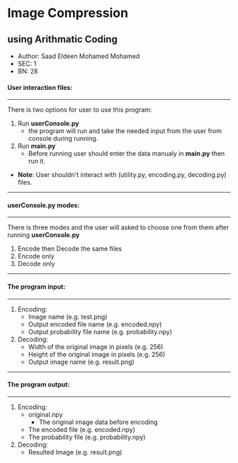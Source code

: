 # Image Compression
## using Arithmatic Coding
- Author: Saad Eldeen Mohamed Mohamed
- SEC: 1
- BN: 28

#### User interaction files:
------------
There is two options for user to use this program:
1. Run **userConsole.py**
	- the program will run and take the needed input from the user from console during running.
2. Run **main.py**
	- Before running user should enter the data manualy in **main.py** then run it.

- **Note**: User shouldn't interact with (utility.py, encoding.py, decoding.py) files.

------------

#### **userConsole.py** modes:
------------
There is three modes and the user will asked to choose one from them after running **userConsole.py**
1. Encode then Decode the same files
2. Encode only
3. Decode only
------------
#### The program input:
------------
1. Encoding:
	- Image name (e.g. test.png)
	- Output encoded file name (e.g. encoded.npy)
	- Output probability file name (e.g. probability.npy)
2. Decoding:
	- Width of the original image in pixels (e.g. 256)
	- Height of the original image in pixels (e.g. 256)
	- Output image name (e.g. result.png)
------------
#### The program output:
------------
1. Encoding:
	- original.npy
		- The original image data before encoding
	- The encoded file (e.g. encoded.npy)
	- The probability file (e.g. probability.npy)
2. Decoding:
	- Resulted Image (e.g. result.png)


